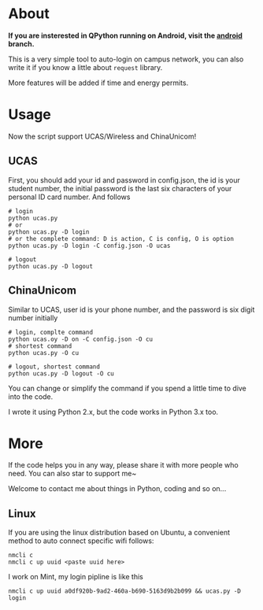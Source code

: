 # About
**If you are insterested in QPython running on Android, visit the [android](https://github.com/cleardusk/UCAS/tree/android) branch.**

This is a very simple tool to auto-login on campus network, you can also write it if you know a little about `request`
library.

More features will be added if time and energy permits.

# Usage
Now the script support UCAS/Wireless and ChinaUnicom!
## UCAS
First, you should add your id and password in config.json, the id is your student number, the initial password is the last six 
characters of your personal ID card number. And follows

```
# login
python ucas.py
# or
python ucas.py -D login
# or the complete command: D is action, C is config, O is option
python ucas.py -D login -C config.json -O ucas

# logout
python ucas.py -D logout
```

## ChinaUnicom
Similar to UCAS, user id is your phone number, and the password is six digit number initially
```
# login, complte command
python ucas.oy -D on -C config.json -O cu
# shortest command
python ucas.py -O cu

# logout, shortest command
python ucas.py -D logout -O cu
```

You can change or simplify the command if you spend a little time to dive into the code.

I wrote it using Python 2.x, but the code works in Python 3.x too.

# More
If the code helps you in any way, please share it with more people who need. You can also star to support me~

Welcome to contact me about things in Python, coding and so on...

## Linux
If you are using the linux distribution based on Ubuntu, a convenient method to auto connect specific wifi follows:
```
nmcli c
nmcli c up uuid <paste uuid here>
```

I work on Mint, my login pipline is like this
```
nmcli c up uuid a0df920b-9ad2-460a-b690-5163d9b2b099 && ucas.py -D login
```